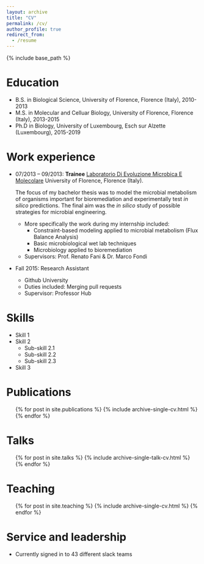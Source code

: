 ```yaml
---
layout: archive
title: "CV"
permalink: /cv/
author_profile: true
redirect_from:
  - /resume
---
```


{% include base_path %}

Education
======
* B.S. in Biological Science, University of Florence, Florence (Italy), 2010-2013
* M.S. in Molecular and Celluar Biology, University of Florence, Florence (Italy), 2013-2015
* Ph.D in Biology, University of Luxembourg, Esch sur Alzette (Luxembourg), 2015-2019

Work experience
======
* 07/2013 – 09/2013: **Trainee** [Laboratorio Di Evoluzione Microbica E Molecolare](https://www.bio.unifi.it/cmpro-v-p-153.html) University of Florence, Florence (Italy).

  The focus of my bachelor thesis was to model the microbial metabolism of organisms important for
bioremediation and experimentally test *in silico* predictions. The final aim was the *in silico* study of
possible strategies for microbial engineering.

  * More specifically the work during my internship included:
    * Constraint-based modeling applied to microbial metabolism (Flux Balance Analysis)
    * Basic microbiological wet lab techniques
    * Microbiology applied to bioremediation
  * Supervisors: Prof. Renato Fani & Dr. Marco Fondi 

* Fall 2015: Research Assistant
  * Github University
  * Duties included: Merging pull requests
  * Supervisor: Professor Hub
  
Skills
======
* Skill 1
* Skill 2
  * Sub-skill 2.1
  * Sub-skill 2.2
  * Sub-skill 2.3
* Skill 3

Publications
======
  <ul>{% for post in site.publications %}
    {% include archive-single-cv.html %}
  {% endfor %}</ul>
  
Talks
======
  <ul>{% for post in site.talks %}
    {% include archive-single-talk-cv.html %}
  {% endfor %}</ul>
  
Teaching
======
  <ul>{% for post in site.teaching %}
    {% include archive-single-cv.html %}
  {% endfor %}</ul>
  
Service and leadership
======
* Currently signed in to 43 different slack teams

